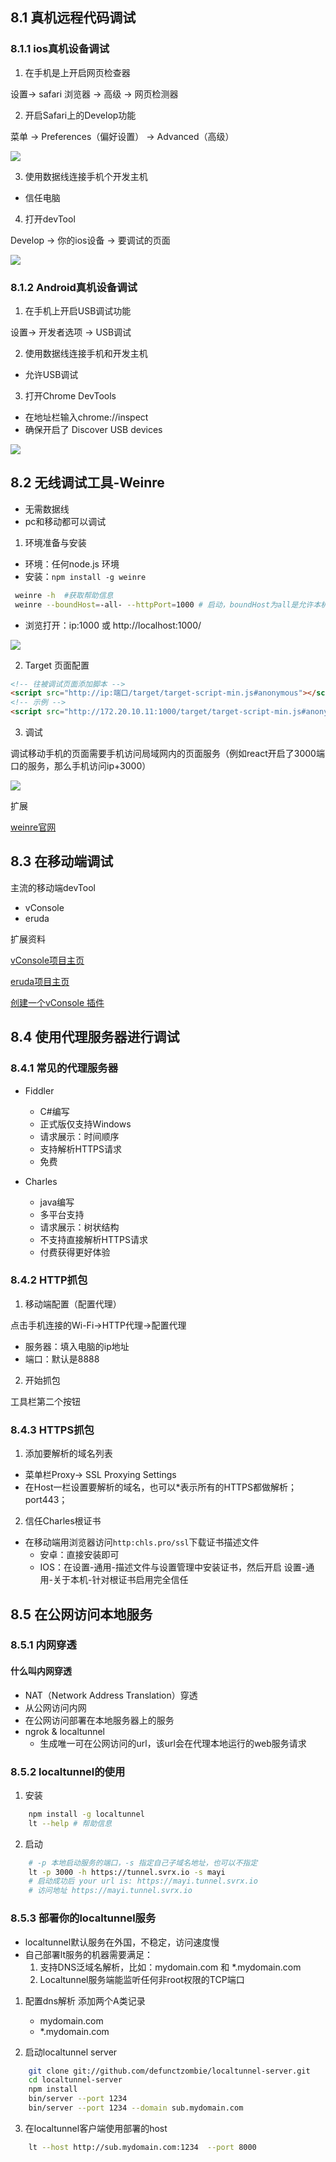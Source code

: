 ## 8.1 真机远程代码调试

### 8.1.1 ios真机设备调试

1. 在手机是上开启网页检查器

设置-> safari 浏览器 -> 高级 -> 网页检测器

2. 开启Safari上的Develop功能

菜单 -> Preferences（偏好设置） -> Advanced（高级）

![](~@/engineering/devetoopios.png)

3. 使用数据线连接手机个开发主机

- 信任电脑

4. 打开devTool

Develop -> 你的ios设备 -> 要调试的页面

![](~@/engineering/connect.png)

### 8.1.2 Android真机设备调试

1. 在手机上开启USB调试功能

设置-> 开发者选项 -> USB调试

2. 使用数据线连接手机和开发主机

- 允许USB调试

3. 打开Chrome DevTools

- 在地址栏输入chrome://inspect
- 确保开启了 Discover USB devices

![](~@/engineering/andconnect.png)

## 8.2 无线调试工具-Weinre

- 无需数据线
- pc和移动都可以调试

1. 环境准备与安装

- 环境：任何node.js 环境
- 安装：`npm install -g weinre`

```bash
 weinre -h  #获取帮助信息
 weinre --boundHost=-all- --httpPort=1000 # 启动，boundHost为all是允许本机所有有效ip访问，默认端口8080
```
- 浏览打开：ip:1000 或 http://localhost:1000/

![](~@/engineering/weinre.png)

2. Target 页面配置

```html
<!-- 往被调试页面添加脚本 -->
<script src="http://ip:端口/target/target-script-min.js#anonymous"></script>
<!-- 示例 -->
<script src="http://172.20.10.11:1000/target/target-script-min.js#anonymous"></script>
```

3. 调试

调试移动手机的页面需要手机访问局域网内的页面服务（例如react开启了3000端口的服务，那么手机访问ip+3000）

![](~@/engineering/weinreremote.png)

扩展

[weinre官网](https://people.apache.org/~pmuellr/weinre/docs/latest/Home.html)

##  8.3 在移动端调试

主流的移动端devTool

- vConsole
- eruda

扩展资料

[vConsole项目主页](https://github.com/Tencent/vConsole)

[eruda项目主页](https://github.com/liriliri/eruda)

[创建一个vConsole 插件](https://github.com/Tencent/vConsole/blob/dev/doc/plugin_building_a_plugin.md)


##  8.4 使用代理服务器进行调试

### 8.4.1 常见的代理服务器

- Fiddler
  - C#编写
  - 正式版仅支持Windows
  - 请求展示：时间顺序
  - 支持解析HTTPS请求
  - 免费

- Charles
  - java编写
  - 多平台支持
  - 请求展示：树状结构
  - 不支持直接解析HTTPS请求
  -  付费获得更好体验

### 8.4.2 HTTP抓包

1. 移动端配置（配置代理）

点击手机连接的Wi-Fi->HTTP代理->配置代理

- 服务器：填入电脑的ip地址
- 端口：默认是8888

2. 开始抓包

工具栏第二个按钮

### 8.4.3 HTTPS抓包

1. 添加要解析的域名列表

- 菜单栏Proxy-> SSL Proxying Settings
- 在Host一栏设置要解析的域名，也可以*表示所有的HTTPS都做解析；port443；

2. 信任Charles根证书

- 在移动端用浏览器访问`http:chls.pro/ssl`下载证书描述文件
  - 安卓：直接安装即可
  - IOS：在设置-通用-描述文件与设置管理中安装证书，然后开启 设置-通用-关于本机-针对根证书启用完全信任

## 8.5 在公网访问本地服务

### 8.5.1 内网穿透

#### 什么叫内网穿透

-  NAT（Network Address Translation）穿透 
- 从公网访问内网
- 在公网访问部署在本地服务器上的服务
- ngrok & localtunnel
  - 生成唯一可在公网访问的url，该url会在代理本地运行的web服务请求

### 8.5.2 localtunnel的使用

1. 安装

```bash
    npm install -g localtunnel
    lt --help # 帮助信息
```

2. 启动

```bash
    # -p 本地启动服务的端口，-s 指定自己子域名地址，也可以不指定
    lt -p 3000 -h https://tunnel.svrx.io -s mayi
    # 启动成功后 your url is: https://mayi.tunnel.svrx.io
    # 访问地址 https://mayi.tunnel.svrx.io
```
### 8.5.3 部署你的localtunnel服务

- localtunnel默认服务在外国，不稳定，访问速度慢
- 自己部署lt服务的机器需要满足：
  1. 支持DNS泛域名解析，比如：mydomain.com 和 *.mydomain.com
  2. Localtunnel服务端能监听任何非root权限的TCP端口

1. 配置dns解析
    添加两个A类记录 
    -  mydomain.com
    - *.mydomain.com

2. 启动localtunnel server

```bash
    git clone git://github.com/defunctzombie/localtunnel-server.git
    cd localtunnel-server
    npm install
    bin/server --port 1234
    bin/server --port 1234 --domain sub.mydomain.com
```
3. 在localtunnel客户端使用部署的host

```bash
    lt --host http://sub.mydomain.com:1234  --port 8000
```